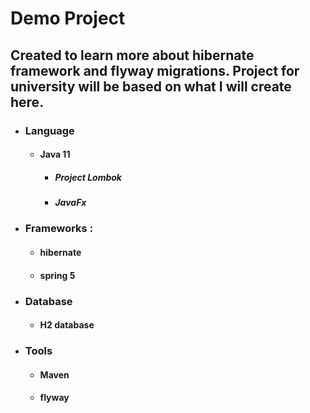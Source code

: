 
# Demo Project 

## Created to learn more about hibernate framework and flyway migrations. Project for university will be based on what I will create here.

* ### Language
  * #### Java 11
    * ##### Project Lombok
    * ##### JavaFx
* ### Frameworks : 
  * #### hibernate
  * #### spring 5
* ### Database
  * #### H2 database
* ### Tools
  * #### Maven
  * #### flyway
